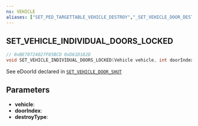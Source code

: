 ```yaml
---
ns: VEHICLE
aliases: ["SET_PED_TARGETTABLE_VEHICLE_DESTROY","_SET_VEHICLE_DOOR_DESTROY_TYPE"]
---
```

## SET_VEHICLE_INDIVIDUAL_DOORS_LOCKED

```c
// 0xBE70724027F85BCD 0xD61D182D
void SET_VEHICLE_INDIVIDUAL_DOORS_LOCKED(Vehicle vehicle, int doorIndex, int destroyType);
```

See eDoorId declared in [`SET_VEHICLE_DOOR_SHUT`](#_0x93D9BD300D7789E5)

## Parameters
* **vehicle**: 
* **doorIndex**: 
* **destroyType**: 

